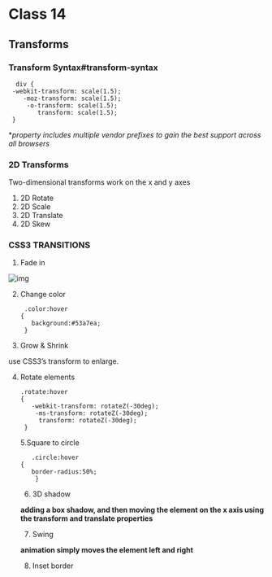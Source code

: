 # Class 14

## Transforms



###  Transform Syntax#transform-syntax

      div {
     -webkit-transform: scale(1.5);
        -moz-transform: scale(1.5);
         -o-transform: scale(1.5);
            transform: scale(1.5);
     }


**property includes multiple vendor prefixes to gain the best support across all browsers*

### 2D Transforms

Two-dimensional transforms work on the x and y axes

1. 2D Rotate
2. 2D Scale
3. 2D Translate
4. 2D Skew


### CSS3 TRANSITIONS

1. Fade in

![img](https://th.bing.com/th/id/OIP.540FC_QTp3EUyQhkpbX3MAHaEo?pid=Api&rs=1)

2.  Change color

         .color:hover
        {
           background:#53a7ea;
         }




3.  Grow & Shrink


use CSS3’s transform to enlarge.

4. Rotate elements

       .rotate:hover
       {
          -webkit-transform: rotateZ(-30deg);
           -ms-transform: rotateZ(-30deg);
            transform: rotateZ(-30deg);
        }
        
        
    5.Square to circle
    
          .circle:hover
       {
          border-radius:50%;
           }
           
           
           
      6. 3D shadow
      
      **adding a box shadow, and then moving the element on the x axis using the transform and translate properties**
      
      7. Swing
      
      **animation simply moves the element left and right**
      
      8.  Inset border


